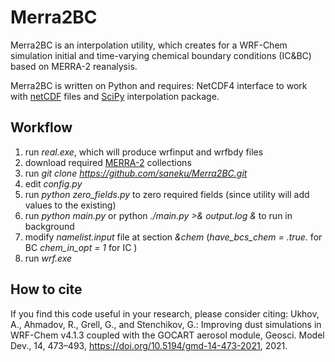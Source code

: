 # Merra2BC
Merra2BC is an interpolation utility, which creates for a WRF-Chem simulation initial and time-varying chemical boundary conditions (IC&BC) based on MERRA-2 reanalysis.

Merra2BC is written on Python and requires:
NetCDF4 interface to work with [netCDF](https://github.com/Unidata/netcdf4-python) files and [SciPy](https://github.com/scipy/scipy) interpolation package.


## Workflow

1. run *real.exe*, which will produce wrfinput and wrfbdy files
2. download required [MERRA-2](https://disc.gsfc.nasa.gov/daac-bin/FTPSubset2.pl) collections
3. run *git clone https://github.com/saneku/Merra2BC.git*
4. edit *config.py*
5. run *python zero_fields.py* to zero required fields (since utility will add values to the existing)
6. run *python main.py* or python *./main.py >& output.log &* to run in background
7. modify *namelist.input* file at section *&chem* (*have_bcs_chem = .true.* for BC *chem_in_opt = 1* for IC )
8. run *wrf.exe*


## How to cite
If you find this code useful in your research, please consider citing:
Ukhov, A., Ahmadov, R., Grell, G., and Stenchikov, G.: Improving dust simulations in WRF-Chem v4.1.3 coupled with the GOCART aerosol module, Geosci. Model Dev., 14, 473–493, https://doi.org/10.5194/gmd-14-473-2021, 2021.
